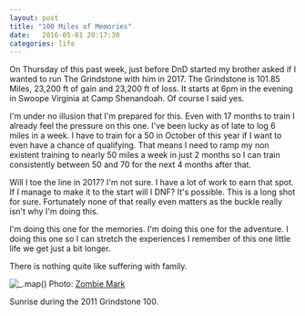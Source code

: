```yaml
---
layout: post
title: "100 Miles of Memories"
date:   2016-05-01 20:17:30
categories: life
---
```


On Thursday of this past week, just before DnD started my brother asked if I wanted to run The Grindstone with him in 2017. The Grindstone is 101.85 Miles, 23,200 ft of gain and 23,200 ft of loss. It starts at 6pm in the evening in Swoope Virginia at Camp Shenandoah. Of course I said yes.

I'm under no illusion that I'm prepared for this. Even with 17 months to train I already feel the pressure on this one. I've been lucky as of late to log 6 miles in a week. I have to train for a 50 in October of this year if I want to even have a chance of qualifying. That means I need to ramp my non existent training to nearly 50 miles a week in just 2 months so I can train consistently between 50 and 70 for the next 4 months after that.

Will I toe the line in 2017? I'm not sure. I have a lot of work to earn that spot. If I manage to make it to the start will I DNF? It's possible. This is a long shot for sure. Fortunately none of that really even matters as the buckle really isn't why I'm doing this.

I'm doing this one for the memories. I'm doing this one for the adventure. I doing this one so I can stretch the experiences I remember of this one little life we get just a bit longer.

There is nothing quite like suffering with family.

![](http://i.imgur.com/mII0AWl.jpg "_.map()")
Photo: [Zombie Mark](http://tuff-it-out.blogspot.com/2011/11/grindstone-100-2nd-100-miler.html)

Sunrise during the 2011 Grindstone 100.
